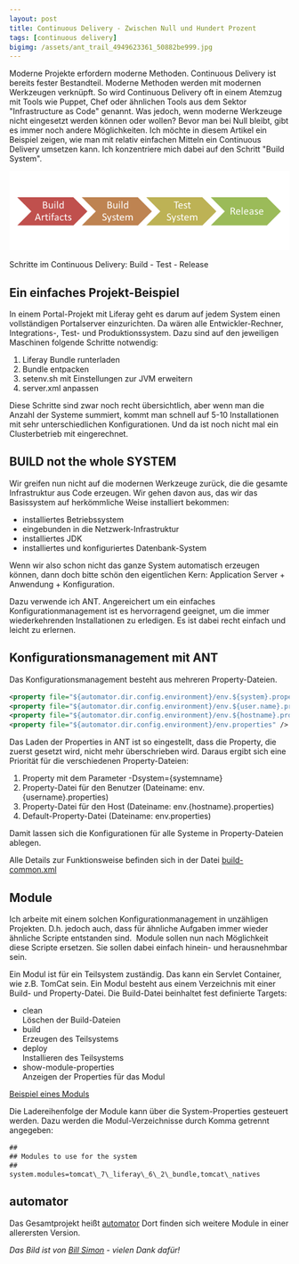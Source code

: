 ```yaml
---
layout: post
title: Continuous Delivery - Zwischen Null und Hundert Prozent
tags: [continuous delivery]
bigimg: /assets/ant_trail_4949623361_50882be999.jpg
---
```


Moderne Projekte erfordern moderne Methoden. Continuous Delivery ist bereits fester Bestandteil. Moderne Methoden werden mit modernen Werkzeugen verknüpft. So wird Continuous Delivery oft in einem Atemzug mit Tools wie Puppet, Chef oder ähnlichen Tools aus dem Sektor "Infrastructure as Code" genannt. Was jedoch, wenn moderne Werkzeuge nicht eingesetzt werden können oder wollen? Bevor man bei Null bleibt, gibt es immer noch andere Möglichkeiten. Ich möchte in diesem Artikel ein Beispiel zeigen, wie man mit relativ einfachen Mitteln ein Continuous Delivery umsetzen kann. Ich konzentriere mich dabei auf den Schritt "Build System".

[![Build - Test - Release](/assets/devops/build-test-release.png)](/assets/devops/build-test-release.png)

Schritte im Continuous Delivery: Build - Test - Release

## Ein einfaches Projekt-Beispiel

In einem Portal-Projekt mit Liferay geht es darum auf jedem System einen vollständigen Portalserver einzurichten. Da wären alle Entwickler-Rechner, Integrations-, Test- und Produktionssystem. Dazu sind auf den jeweiligen Maschinen folgende Schritte notwendig:

1.  Liferay Bundle runterladen
2.  Bundle entpacken
3.  setenv.sh mit Einstellungen zur JVM erweitern
4.  server.xml anpassen

Diese Schritte sind zwar noch recht übersichtlich, aber wenn man die Anzahl der Systeme summiert, kommt man schnell auf 5-10 Installationen mit sehr unterschiedlichen Konfigurationen. Und da ist noch nicht mal ein Clusterbetrieb mit eingerechnet.

## BUILD not the whole SYSTEM  

Wir greifen nun nicht auf die modernen Werkzeuge zurück, die die gesamte Infrastruktur aus Code erzeugen. Wir gehen davon aus, das wir das Basissystem auf herkömmliche Weise installiert bekommen:

*   installiertes Betriebssystem
*   eingebunden in die Netzwerk-Infrastruktur
*   installiertes JDK
*   installiertes und konfiguriertes Datenbank-System

Wenn wir also schon nicht das ganze System automatisch erzeugen können, dann doch bitte schön den eigentlichen Kern: Application Server + Anwendung + Konfiguration.

Dazu verwende ich ANT. Angereichert um ein einfaches Konfigurationmanagement ist es hervorragend geeignet, um die immer wiederkehrenden Installationen zu erledigen. Es ist dabei recht einfach und leicht zu erlernen.

## Konfigurationsmanagement mit ANT

Das Konfigurationsmanagement besteht aus mehreren Property-Dateien.

```xml
<property file="${automator.dir.config.environment}/env.${system}.properties" />  
<property file="${automator.dir.config.environment}/env.${user.name}.properties" />  
<property file="${automator.dir.config.environment}/env.${hostname}.properties" />  
<property file="${automator.dir.config.environment}/env.properties" />  
```

Das Laden der Properties in ANT ist so eingestellt, dass die Property, die zuerst gesetzt wird, nicht mehr überschrieben wird. Daraus ergibt sich eine Priorität für die verschiedenen Property-Dateien:

1.  Property mit dem Parameter -Dsystem={systemname}
2.  Property-Datei für den Benutzer (Dateiname: env.{username}.properties)
3.  Property-Datei für den Host (Dateiname: env.{hostname}.properties)
4.  Default-Property-Datei (Dateiname: env.properties)

Damit lassen sich die Konfigurationen für alle Systeme in Property-Dateien ablegen.

Alle Details zur Funktionsweise befinden sich in der Datei [build-common.xml](https://github.com/meinjens/automator/blob/master/includes/build-common.xml "build-common.xml")

## Module

Ich arbeite mit einem solchen Konfigurationmanagement in unzähligen Projekten. D.h. jedoch auch, dass für ähnliche Aufgaben immer wieder ähnliche Scripte entstanden sind.  Module sollen nun nach Möglichkeit diese Scripte ersetzen. Sie sollen dabei einfach hinein- und herausnehmbar sein.

Ein Modul ist für ein Teilsystem zuständig. Das kann ein Servlet Container, wie z.B. TomCat sein. Ein Modul besteht aus einem Verzeichnis mit einer Build- und Property-Datei. Die Build-Datei beinhaltet fest definierte Targets:

*   clean  
    Löschen der Build-Dateien
*   build  
    Erzeugen des Teilsystems
*   deploy  
    Installieren des Teilsystems
*   show-module-properties  
    Anzeigen der Properties für das Modul

[Beispiel eines Moduls](https://github.com/meinjens/automator/tree/master/modules/sample "Beispiel eines Moduls")

Die Ladereihenfolge der Module kann über die System-Properties gesteuert werden. Dazu werden die Modul-Verzeichnisse durch Komma getrennt angegeben:

```
##  
## Modules to use for the system  
##  
system.modules=tomcat\_7\_liferay\_6\_2\_bundle,tomcat\_natives
``` 

## automator

Das Gesamtprojekt heißt [automator](https://github.com/meinjens/automator "automator") Dort finden sich weitere Module in einer allerersten Version.

_Das Bild ist von [Bill Simon](https://www.flickr.com/photos/42892947@N04/) - vielen Dank dafür!_